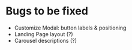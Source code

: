 # Bugs to be fixed
- Customize Modal: button labels & positioning
- Landing Page layout (?)
- Carousel descriptions (?)
